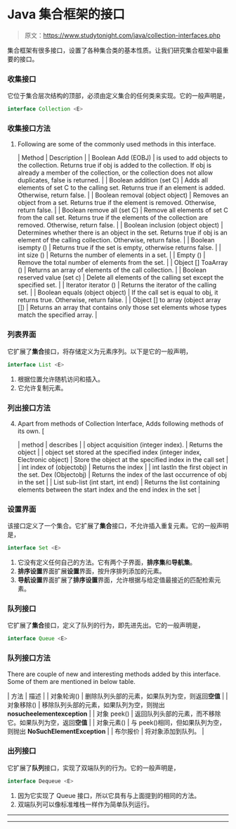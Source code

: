 # Java 集合框架的接口

> 原文：<https://www.studytonight.com/java/collection-interfaces.php>

集合框架有很多接口，设置了各种集合类的基本性质。让我们研究集合框架中最重要的接口。

### 收集接口

它位于集合层次结构的顶部，必须由定义集合的任何类来实现。它的一般声明是，

```java
interface Collection <E>
```

### 收集接口方法

1.  Following are some of the commonly used methods in this interface.

    | Method | Description |
    | Boolean Add (EOBJ) | is used to add objects to the collection. Returns true if obj is added to the collection. If obj is already a member of the collection, or the collection does not allow duplicates, false is returned. |
    | Boolean addition (set C) | Adds all elements of set C to the calling set. Returns true if an element is added. Otherwise, return false. |
    | Boolean removal (object object) | Removes an object from a set. Returns true if the element is removed. Otherwise, return false. |
    | Boolean remove all (set C) | Remove all elements of set C from the call set. Returns true if the elements of the collection are removed. Otherwise, return false. |
    | Boolean inclusion (object object) | Determines whether there is an object in the set. Returns true if obj is an element of the calling collection. Otherwise, return false. |
    | Boolean isempty () | Returns true if the set is empty, otherwise returns false. |
    | int size () | Returns the number of elements in a set. |
    | Empty () | Remove the total number of elements from the set. |
    | Object [] ToaArray () | Returns an array of elements of the call collection. |
    | Boolean reserved value (set c) | Delete all elements of the calling set except the specified set. |
    | Iterator iterator () | Returns the iterator of the calling set. |
    | Boolean equals (object object) | If the call set is equal to obj, it returns true. Otherwise, return false. |
    | Object [] to array (object array []) | Returns an array that contains only those set elements whose types match the specified array. |

### 列表界面

它扩展了**集合**接口，将存储定义为元素序列。以下是它的一般声明，

```java
interface List <E>
```

1.  根据位置允许随机访问和插入。
2.  它允许复制元素。

### 列出接口方法

4.  Apart from methods of Collection Interface, Adds following methods of its own. [

    | method | describes |
    | object acquisition (integer index). | Returns the object |
    | object set stored at the specified index (integer index, Electronic object) | Store the object at the specified index in the call set |
    | int index of (objectobj) | Returns the index |
    | int lastIn the first object in the set. Dex (Objectobj) | Returns the index of the last occurrence of obj in the set |
    | List sub-list (int start, int end) | Returns the list containing elements between the start index and the end index in the set |

### 设置界面

该接口定义了一个集合。它扩展了**集合**接口，不允许插入重复元素。它的一般声明是，

```java
interface Set <E>
```

1.  它没有定义任何自己的方法。它有两个子界面，**排序集**和**导航集**。
2.  **排序设置**界面扩展**设置**界面，按升序排列添加的元素。
3.  **导航设置**界面扩展了**排序设置**界面，允许根据与给定值最接近的匹配检索元素。

### 队列接口

它扩展了**集合**接口，定义了队列的行为，即先进先出。它的一般声明是，

```java
interface Queue <E>
```

### 队列接口方法

There are couple of new and interesting methods added by this interface. Some of them are mentioned in below table.

| 方法 | 描述 |
| 对象轮询() | 删除队列头部的元素，如果队列为空，则返回**空值** |
| 对象移除() | 移除队列头部的元素，如果队列为空，则抛出**nosucheelementexception** |
| 对象 peek() | 返回队列头部的元素，而不移除它。如果队列为空，返回**空值** |
| 对象元素() | 与 peek()相同，但如果队列为空，则抛出 **NoSuchElementException** |
| 布尔报价 | 将对象添加到队列。 |

### 出列接口

它扩展了**队列**接口，实现了双端队列的行为。它的一般声明是，

```java
interface Dequeue <E> 
```

1.  因为它实现了 Queue 接口，所以它具有与上面提到的相同的方法。
2.  双端队列可以像标准堆栈一样作为简单队列运行。

* * *

* * *